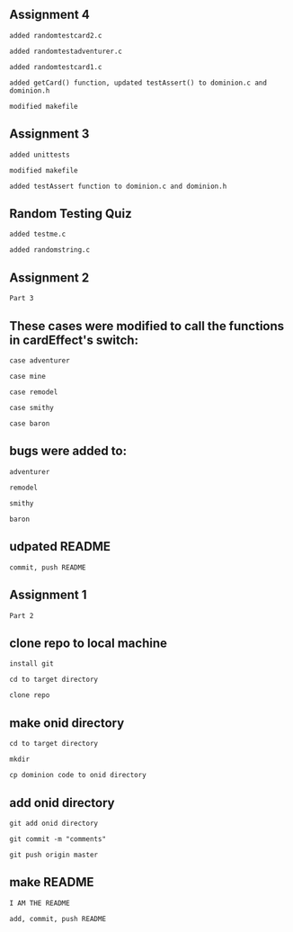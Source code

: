 ## Assignment 4

	added randomtestcard2.c

	added randomtestadventurer.c

	added randomtestcard1.c

	added getCard() function, updated testAssert() to dominion.c and dominion.h

	modified makefile

## Assignment 3

	added unittests

	modified makefile
	
	added testAssert function to dominion.c and dominion.h

## Random Testing Quiz

	added testme.c
	
	added randomstring.c

## Assignment 2

	Part 3

## These cases were modified to call the functions in cardEffect's switch:

	case adventurer

	case mine
			
	case remodel
	
	case smithy

	case baron

## bugs were added to:

	adventurer
			
	remodel
	
	smithy

	baron

## udpated README

	commit, push README


## Assignment 1

	Part 2

## clone repo to local machine

	install git

	cd to target directory

	clone repo

## make onid directory

	cd to target directory

	mkdir

	cp dominion code to onid directory

## add onid directory

	git add onid directory

	git commit -m "comments"

	git push origin master

## make README

	I AM THE README

	add, commit, push README
